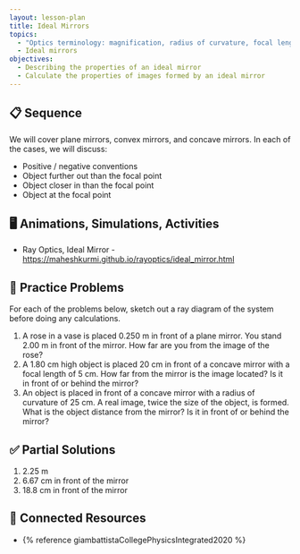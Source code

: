 ```yaml
---
layout: lesson-plan
title: Ideal Mirrors
topics:
  - "Optics terminology: magnification, radius of curvature, focal length, etc."
  - Ideal mirrors
objectives:
  - Describing the properties of an ideal mirror
  - Calculate the properties of images formed by an ideal mirror
---
```


## 📋 Sequence

We will cover plane mirrors, convex mirrors, and concave mirrors. In each of the cases, we will discuss:

* Positive / negative conventions
* Object further out than the focal point
* Object closer in than the focal point
* Object at the focal point

## 🖥️ Animations, Simulations, Activities

* Ray Optics, Ideal Mirror - <https://maheshkurmi.github.io/rayoptics/ideal_mirror.html>

## 📝 Practice Problems

For each of the problems below, sketch out a ray diagram of the system before doing any calculations.

1. A rose in a vase is placed 0.250 m in front of a plane mirror. You stand 2.00 m in front of the mirror. How far are you from the image of the rose?
2. A 1.80 cm high object is placed 20 cm in front of a concave mirror with a focal length of 5 cm. How far from the mirror is the image located? Is it in front of or behind the mirror?
3. An object is placed in front of a concave mirror with a radius of curvature of 25 cm. A real image, twice the size of the object, is formed. What is the object distance from the mirror? Is it in front of or behind the mirror?

## ✅ Partial Solutions

1. 2.25 m
2. 6.67 cm in front of the mirror
3. 18.8 cm in front of the mirror

## 📘 Connected Resources

* {% reference giambattistaCollegePhysicsIntegrated2020 %}
